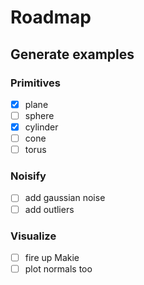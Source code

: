 # Roadmap

## Generate examples

### Primitives
- [x] plane
- [ ] sphere
- [x] cylinder
- [ ] cone
- [ ] torus

### Noisify
- [ ] add gaussian noise
- [ ] add outliers

### Visualize
- [ ] fire up Makie
- [ ] plot normals too
